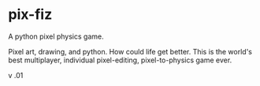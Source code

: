 # pix-fiz
A python pixel physics game.

Pixel art, drawing, and python. How could life get better.
This is the world's best multiplayer, individual pixel-editing, pixel-to-physics game ever.

v .01
